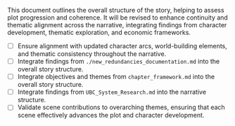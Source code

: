 This document outlines the overall structure of the story, helping to assess plot progression and coherence. It will be revised to enhance continuity and thematic alignment across the narrative, integrating findings from character development, thematic exploration, and economic frameworks.
- [ ] Ensure alignment with updated character arcs, world-building elements, and thematic consistency throughout the narrative.
- [ ] Integrate findings from `./new_redundancies_documentation.md` into the overall story structure.
- [ ] Integrate objectives and themes from `chapter_framework.md` into the overall story structure.
- [ ] Integrate findings from `UBC_System_Research.md` into the narrative structure.
- [ ] Validate scene contributions to overarching themes, ensuring that each scene effectively advances the plot and character development.
